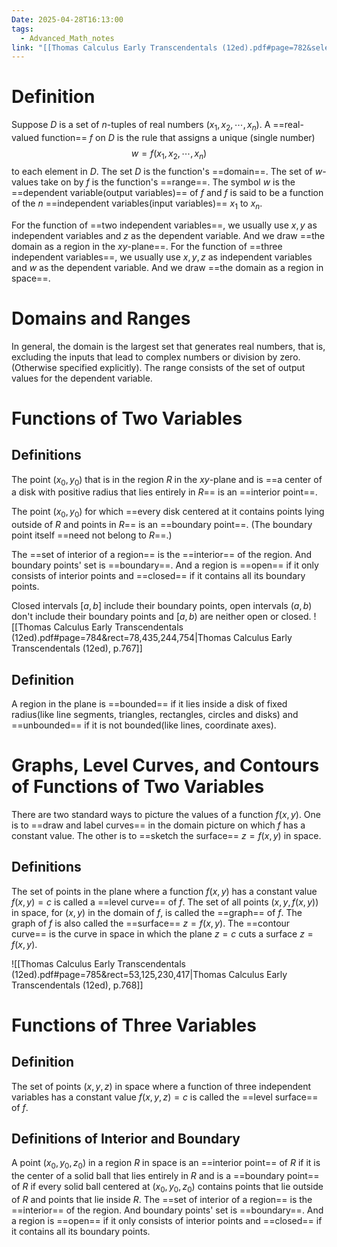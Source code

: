 ```yaml
---
Date: 2025-04-28T16:13:00
tags:
  - Advanced_Math_notes
link: "[[Thomas Calculus Early Transcendentals (12ed).pdf#page=782&selection=28,1,29,29|The link of chapter 14.1, Advanced Maths]]"
---
```

# Definition

Suppose $D$ is a set of $n$-tuples of real numbers $(x_{1},x_{2},\cdots,x_{n})$. A ==real-valued function== $f$ on $D$ is the rule that assigns a unique (single number) $$
w=f(x_{1},x_{2},\cdots,x_{n})
$$ to each element in $D$. The set $D$ is the function's ==domain==. The set of $w$-values take on by $f$ is the function's ==range==. The symbol $w$ is the ==dependent variable(output variables)== of $f$ and $f$ is said to be a function of the $n$ ==independent variables(input variables)== $x_{1}$ to $x_{n}$. 

For the function of ==two independent variables==, we usually use $x,y$ as independent variables and $z$ as the dependent variable. And we draw ==the domain as a region in the $xy$-plane==.
For the function of ==three independent variables==, we usually use $x,y,z$ as independent variables and $w$ as the dependent variable. And we draw ==the domain as a region in space==.

# Domains and Ranges

In general, the domain is the largest set that generates real numbers, that is, excluding the inputs that lead to complex numbers or division by zero.(Otherwise specified explicitly). The range consists of the set of output values for the dependent variable.

# Functions of Two Variables

## Definitions

The point $(x_{0},y_{0})$ that is in the region $R$ in the $xy$-plane and is ==a center of a disk with positive radius that lies entirely in $R$== is an ==interior point==.

The point $(x_{0},y_{0})$ for which ==every disk centered at it contains points lying outside of $R$ and points in $R$== is an ==boundary point==. (The boundary point itself ==need not belong to $R$==.)

The ==set of interior of a region== is the ==interior== of the region. And boundary points' set is ==boundary==. And a region is ==open== if it only consists of interior points and ==closed== if it contains all its boundary points.

Closed intervals $[a,b]$ include their boundary points, open intervals $(a,b)$ don't include their boundary points and $[a,b)$ are neither open or closed.
![[Thomas Calculus Early Transcendentals (12ed).pdf#page=784&rect=78,435,244,754|Thomas Calculus Early Transcendentals (12ed), p.767]]
## Definition

A region in the plane is ==bounded== if it lies inside a disk of fixed radius(like line segments, triangles, rectangles, circles and disks) and ==unbounded== if it is not bounded(like lines, coordinate axes).

# Graphs, Level Curves, and Contours of Functions of Two Variables

There are two standard ways to picture the values of a function $f(x,y)$. One is to ==draw and label curves== in the domain picture on which $f$ has a constant value. The other is to ==sketch the surface== $z=f(x,y)$ in space.
## Definitions

The set of points in the plane where a function $f(x,y)$ has a constant value $f(x,y)=c$ is called a ==level curve== of $f$. The set of all points $(x,y,f(x,y))$ in space, for $(x,y)$ in the domain of $f$, is called the ==graph== of $f$. The graph of $f$ is also called the ==surface== $z=f(x,y)$.
The ==contour curve== is the curve in space in which the plane $z=c$ cuts a surface $z=f(x,y)$.

![[Thomas Calculus Early Transcendentals (12ed).pdf#page=785&rect=53,125,230,417|Thomas Calculus Early Transcendentals (12ed), p.768]]

# Functions of Three Variables

## Definition

The set of points $(x,y,z)$ in space where a function of three independent variables has a constant value $f(x,y,z)=c$ is called the ==level surface== of $f$. 

## Definitions of Interior and Boundary

A point $(x_{0},y_{0},z_{0})$ in a region $R$ in space is an ==interior point== of $R$ if it is the center of a solid ball that lies entirely in $R$ and is a ==boundary point== of $R$ if every solid ball centered at $(x_{0},y_{0},z_{0})$ contains points that lie outside of $R$ and points that lie inside $R$.
The ==set of interior of a region== is the ==interior== of the region. And boundary points' set is ==boundary==. And a region is ==open== if it only consists of interior points and ==closed== if it contains all its boundary points.

